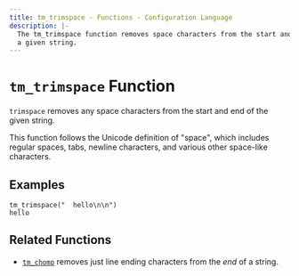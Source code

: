 ```yaml
---
title: tm_trimspace - Functions - Configuration Language
description: |-
  The tm_trimspace function removes space characters from the start and end of
  a given string.
---
```


# `tm_trimspace` Function

`trimspace` removes any space characters from the start and end of the given
string.

This function follows the Unicode definition of "space", which includes
regular spaces, tabs, newline characters, and various other space-like
characters.

## Examples

```
tm_trimspace("  hello\n\n")
hello
```

## Related Functions

* [`tm_chomp`](./tm_chomp.md) removes just line ending characters from the _end_ of
  a string.
